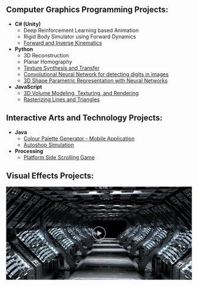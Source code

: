 <h2>Computer Graphics Programming Projects:</h2>

- <b>C# (Unity)</b>
  - Deep Reinforcement Learning based Animation
  - Rigid Body Simulator using Forward Dynamics
  - [Forward and Inverse Kinematics](https://github.com/kkxthyl/Forward-and-Inverse-Kinematics#)
- <b>Python</b>
  - 3D Reconstruction
  - Planar Homography
  - [Texture Synthesis and Transfer](https://github.com/kkxthyl/Texture-Synthesis-and-Transfer)
  - [Convolutional Neural Network for detecting digits in images](https://github.com/kkxthyl/CNN-for-detecting-digits-in-images)
  - [3D Shape Parametric Representation with Neural Networks](https://github.com/kkxthyl/3D-Shape-Parametric-Representation)
- <b>JavaScript</b>
  - [3D Volume Modeling, Texturing, and Rendering](https://github.com/kkxthyl/3D-Volume-Modeling.git)
  - [Rasterizing Lines and Triangles](https://github.com/kkxthyl/Rasterizing-Lines-and-Triangles.git)

<h2>Interactive Arts and Technology Projects:</h2>

- <b>Java</b>
  - [Colour Palette Generator - Mobile Application](https://github.com/kkxthyl/Colour-Palette-Generator-Mobile-Application.git)
  - [Autoshop Simulation](https://github.com/kkxthyl/Autoshop-Simulation)
- <b>Processing</b>
  - [Platform Side Scrolling Game](https://github.com/kkxthyl/IAT167-final)
 
<h2>Visual Effects Projects:</h2>

[![Procedural Modeling, RBD, and Particle Simulation ](vfx.png)](https://youtu.be/NCgGSOMfNPI)
